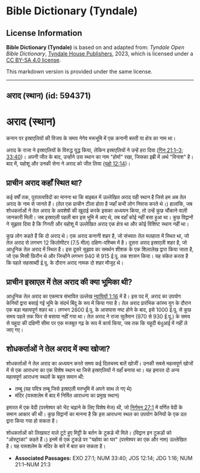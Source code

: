 # Bible Dictionary (Tyndale)

## License Information

**Bible Dictionary (Tyndale)** is based on and adapted from: _Tyndale Open Bible Dictionary_, [Tyndale House Publishers](https://tyndaleopenresources.com/), 2023, which is licensed under a [CC BY-SA 4.0 license](https://creativecommons.org/licenses/by-sa/4.0/legalcode.en).

This markdown version is provided under the same license.



--------------------------------

## अराद (स्थान) (id: 594371)

अराद (स्थान)
============

कनान पर इस्राएलियों की विजय के समय नेगेव मरूभूमि में एक कनानी बस्ती या क्षेत्र का नाम था।

अराद के राजा ने इस्राएलियों के विरुद्ध युद्ध किया, लेकिन इस्राएलियों ने उन्हें हरा दिया ([गिन 21:1–3](https://ref.ly/Num21:1-Num21:3); [33:40](https://ref.ly/Num33:40))। अपनी जीत के बाद, उन्होंने उस स्थान का नाम "होर्मा" रखा, जिसका इब्री में अर्थ "विनाश" है। बाद में, यहोशू और उनकी सेना ने अराद को जीत लिया ([यहो 12:14](https://ref.ly/Josh12:14))।

प्राचीन अराद कहाँ स्थित था?
---------------------------

कई वर्षों तक, पुरातत्वविदों का मानना था कि बाइबल में उल्लेखित अराद वही स्थान है जिसे हम अब तेल अराद के नाम से जानते हैं। (तेल एक प्राचीन टीला होता है जहाँ कभी लोग निवास करते थे।) हालांकि, जब शोधकर्ताओं ने तेल अराद के अवशेषों की खुदाई करके इसका अध्ययन किया, तो उन्हें कुछ चौंकाने वाली जानकारी मिली। जब इस्राएली पहली बार इस भूमि में आए थे, तब वहाँ कोई नहीं बसा हुआ था। कुछ विद्वानों ने सुझाव दिया है कि गिनती और यहोशू में उल्लेखित अराद एक क्षेत्र था और कोई विशिष्ट स्थान नहीं था।

कुछ लोग कहते हैं कि दो अराद थे। एक अराद कनानी शहर है, जो संभवतः तेल मलहाता में स्थित था, जो तेल अराद से लगभग 12 किलोमीटर (7\.5 मील) दक्षिण\-पश्चिम में है। दूसरा अराद इस्राएली शहर है, जो आधुनिक तेल अराद में स्थित है। इस दूसरे सुझाव का समर्थन शीशक के एक शिलालेख द्वारा किया जाता है, जो एक मिस्री फ़िरौन थे और जिन्होंने लगभग 940 से 915 ई.पू. तक शासन किया। यह संकेत करता है कि पहले सहस्राब्दी ई.पू. के दौरान अराद नामक दो शहर मौजूद थे।

प्राचीन इस्राएल में तेल अराद की क्या भूमिका थी?
-----------------------------------------------

आधुनिक तेल अराद का एकमात्र संभावित उल्लेख [न्यायियों 1:16](https://ref.ly/Judg1:16) में है। इस पद में, अराद का उपयोग केनियों द्वारा बसाई गई भूमि के संदर्भ बिंदु के रूप में किया गया है। तेल अराद प्रारंभिक कांस्य युग के दौरान एक बड़ा महत्वपूर्ण शहर था। लगभग 2600 ई.पू. के आसपास नष्ट होने के बाद, इसे 1000 ई.पू. से कुछ समय पहले तक फिर से बसाया नहीं गया था। तेल अराद ने राजा सुलैमान (970 से 930 ई.पू.) के समय से यहूदा की दक्षिणी सीमा पर एक मजबूत गढ़ के रूप में कार्य किया, जब तक कि यहूदी बंधुआई में नहीं ले जाए गए।

शोधकर्ताओं ने तेल अराद में क्या खोजा?
-------------------------------------

शोधकर्ताओं ने तेल अराद का अध्ययन करते समय कई दिलचस्प बातें खोजीं। उनकी सबसे महत्वपूर्ण खोजों में से एक आराधना का एक विशेष स्थान था जिसे इस्राएलियों ने वहाँ बनाया था। यह इमारत दो अन्य महत्वपूर्ण आराधना स्थलों के बहुत समान थी:

* तम्बू (वह पवित्र तम्बू जिसे इस्राएली मरुभूमि में अपने साथ ले गए थे)
* मंदिर (यरूशलेम में बाद में निर्मित आराधना का प्रमुख स्थान)

इमारत में एक वेदी (परमेश्वर को भेंट चढ़ाने के लिए विशेष मेज) थी, जो [निर्गमन 27:1](https://ref.ly/Exod27:1) में वर्णित वेदी के समान आकार की थी। कुछ विद्वानों का मानना है कि इस आराधना स्थल का उपयोग केनियों के एक दल द्वारा किया गया हो सकता है।

शोधकर्ताओं को लिखावट वाले टूटे हुए मिट्टी के बर्तन के टुकड़े भी मिले। (विद्वान इन टुकड़ों को "ओस्ट्राका" कहते हैं।) इनमें से एक टुकड़े पर "यहोवा का घर" (परमेश्वर का एक और नाम) उल्लेखित है। यह यरूशलेम के मंदिर के बारे में बात कर सकता है।

* **Associated Passages:** EXO 27:1; NUM 33:40; JOS 12:14; JDG 1:16; NUM 21:1–NUM 21:3

